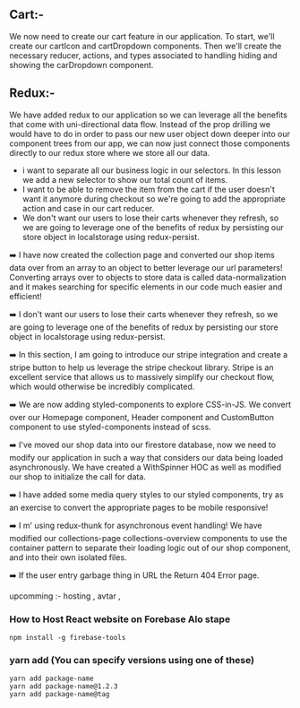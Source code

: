 ## Cart:-

We now need to create our cart feature in our application. To start, we'll create our cartIcon and cartDropdown components. Then we'll create the necessary reducer, actions, and types associated to handling hiding and showing the carDropdown component.

## Redux:-

We have added redux to our application so we can leverage all the benefits that come with uni-directional data flow. Instead of the prop drilling we would have to do in order to pass our new user object down deeper into our component trees from our app, we can now just connect those components directly to our redux store where we store all our data.

- i want to separate all our business logic in our selectors. In this lesson we add a new selector to show our total count of items.
- I want to be able to remove the item from the cart if the user doesn't want it anymore during checkout so we're going to add the appropriate action and case in our cart reducer.
- We don't want our users to lose their carts whenever they refresh, so we are going to leverage one of the benefits of redux by persisting our store object in localstorage using redux-persist.

➡️ I have now created the collection page and converted our shop items data over from an array to an object to better leverage our url parameters! Converting arrays       over to objects to store data is called data-normalization and it makes searching for specific elements in our code much easier and efficient!

➡️ I don't want our users to lose their carts whenever they refresh, so we are going to leverage one of the benefits of redux by persisting our store object in           localstorage using redux-persist.

➡️ In this section, I am going to introduce our stripe integration and create a stripe button to help us leverage the stripe checkout library. Stripe is an excellent service that allows us to massively simplify our checkout flow, which would otherwise be incredibly complicated.

➡️ We are now adding styled-components to explore CSS-in-JS. We convert over our Homepage component, Header component and CustomButton component to use styled-components instead of scss.

➡️ I've moved our shop data into our firestore database, now we need to modify our application in such a way that considers our data being loaded asynchronously. We have created a WithSpinner HOC as well as modified our shop to initialize the call for data.

➡️ I have added some media query styles to our styled components, try as an exercise to convert the appropriate pages to be mobile responsive!

➡️ I m' using redux-thunk for asynchronous event handling! We have modified our collections-page collections-overview components to use the container pattern to separate their loading logic out of our shop component, and into their own isolated files.

➡️ If the user entry garbage thing in URL the Return 404 Error page.

upcomming :-
hosting   , avtar , 

### How to Host React website on Forebase Alo stape 
```
npm install -g firebase-tools

```

### yarn add (You can specify versions using one of these)

```
yarn add package-name
yarn add package-name@1.2.3
yarn add package-name@tag

```
